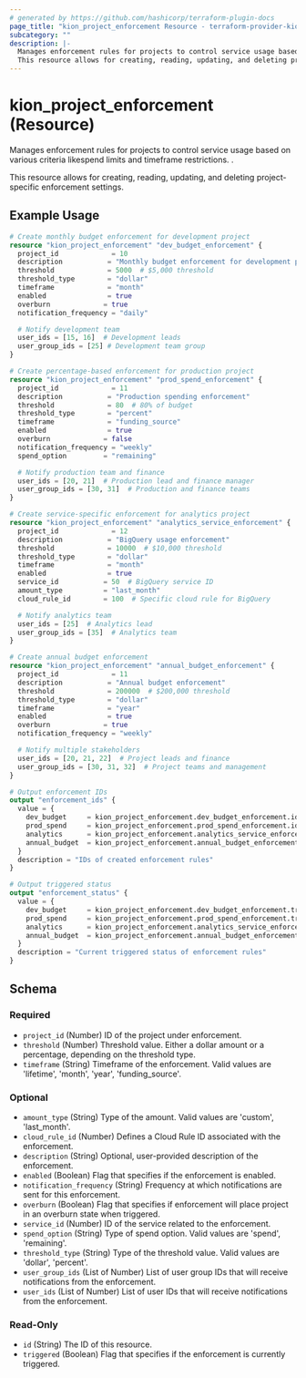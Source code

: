 ```yaml
---
# generated by https://github.com/hashicorp/terraform-plugin-docs
page_title: "kion_project_enforcement Resource - terraform-provider-kion"
subcategory: ""
description: |-
  Manages enforcement rules for projects to control service usage based on various criteria likespend limits and timeframe restrictions. .
  This resource allows for creating, reading, updating, and deleting project-specific enforcement settings.
---
```


# kion_project_enforcement (Resource)

Manages enforcement rules for projects to control service usage based on various criteria likespend limits and timeframe restrictions. .

This resource allows for creating, reading, updating, and deleting project-specific enforcement settings.

## Example Usage

```terraform
# Create monthly budget enforcement for development project
resource "kion_project_enforcement" "dev_budget_enforcement" {
  project_id             = 10
  description           = "Monthly budget enforcement for development project"
  threshold             = 5000  # $5,000 threshold
  threshold_type        = "dollar"
  timeframe             = "month"
  enabled               = true
  overburn             = true
  notification_frequency = "daily"

  # Notify development team
  user_ids = [15, 16]  # Development leads
  user_group_ids = [25] # Development team group
}

# Create percentage-based enforcement for production project
resource "kion_project_enforcement" "prod_spend_enforcement" {
  project_id             = 11
  description           = "Production spending enforcement"
  threshold             = 80  # 80% of budget
  threshold_type        = "percent"
  timeframe             = "funding_source"
  enabled               = true
  overburn             = false
  notification_frequency = "weekly"
  spend_option         = "remaining"

  # Notify production team and finance
  user_ids = [20, 21]  # Production lead and finance manager
  user_group_ids = [30, 31]  # Production and finance teams
}

# Create service-specific enforcement for analytics project
resource "kion_project_enforcement" "analytics_service_enforcement" {
  project_id             = 12
  description           = "BigQuery usage enforcement"
  threshold             = 10000  # $10,000 threshold
  threshold_type        = "dollar"
  timeframe             = "month"
  enabled               = true
  service_id           = 50  # BigQuery service ID
  amount_type          = "last_month"
  cloud_rule_id        = 100  # Specific cloud rule for BigQuery

  # Notify analytics team
  user_ids = [25]  # Analytics lead
  user_group_ids = [35]  # Analytics team
}

# Create annual budget enforcement
resource "kion_project_enforcement" "annual_budget_enforcement" {
  project_id             = 11
  description           = "Annual budget enforcement"
  threshold             = 200000  # $200,000 threshold
  threshold_type        = "dollar"
  timeframe             = "year"
  enabled               = true
  overburn             = true
  notification_frequency = "weekly"

  # Notify multiple stakeholders
  user_ids = [20, 21, 22]  # Project leads and finance
  user_group_ids = [30, 31, 32]  # Project teams and management
}

# Output enforcement IDs
output "enforcement_ids" {
  value = {
    dev_budget     = kion_project_enforcement.dev_budget_enforcement.id
    prod_spend     = kion_project_enforcement.prod_spend_enforcement.id
    analytics      = kion_project_enforcement.analytics_service_enforcement.id
    annual_budget  = kion_project_enforcement.annual_budget_enforcement.id
  }
  description = "IDs of created enforcement rules"
}

# Output triggered status
output "enforcement_status" {
  value = {
    dev_budget     = kion_project_enforcement.dev_budget_enforcement.triggered
    prod_spend     = kion_project_enforcement.prod_spend_enforcement.triggered
    analytics      = kion_project_enforcement.analytics_service_enforcement.triggered
    annual_budget  = kion_project_enforcement.annual_budget_enforcement.triggered
  }
  description = "Current triggered status of enforcement rules"
}
```

<!-- schema generated by tfplugindocs -->
## Schema

### Required

- `project_id` (Number) ID of the project under enforcement.
- `threshold` (Number) Threshold value. Either a dollar amount or a percentage, depending on the threshold type.
- `timeframe` (String) Timeframe of the enforcement. Valid values are 'lifetime', 'month', 'year', 'funding_source'.

### Optional

- `amount_type` (String) Type of the amount. Valid values are 'custom', 'last_month'.
- `cloud_rule_id` (Number) Defines a Cloud Rule ID associated with the enforcement.
- `description` (String) Optional, user-provided description of the enforcement.
- `enabled` (Boolean) Flag that specifies if the enforcement is enabled.
- `notification_frequency` (String) Frequency at which notifications are sent for this enforcement.
- `overburn` (Boolean) Flag that specifies if enforcement will place project in an overburn state when triggered.
- `service_id` (Number) ID of the service related to the enforcement.
- `spend_option` (String) Type of spend option. Valid values are 'spend', 'remaining'.
- `threshold_type` (String) Type of the threshold value. Valid values are 'dollar', 'percent'.
- `user_group_ids` (List of Number) List of user group IDs that will receive notifications from the enforcement.
- `user_ids` (List of Number) List of user IDs that will receive notifications from the enforcement.

### Read-Only

- `id` (String) The ID of this resource.
- `triggered` (Boolean) Flag that specifies if the enforcement is currently triggered.
